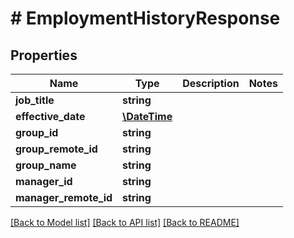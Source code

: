 # # EmploymentHistoryResponse

## Properties

Name | Type | Description | Notes
------------ | ------------- | ------------- | -------------
**job_title** | **string** |  |
**effective_date** | [**\DateTime**](\DateTime.md) |  |
**group_id** | **string** |  |
**group_remote_id** | **string** |  |
**group_name** | **string** |  |
**manager_id** | **string** |  |
**manager_remote_id** | **string** |  |

[[Back to Model list]](../../README.md#models) [[Back to API list]](../../README.md#endpoints) [[Back to README]](../../README.md)
